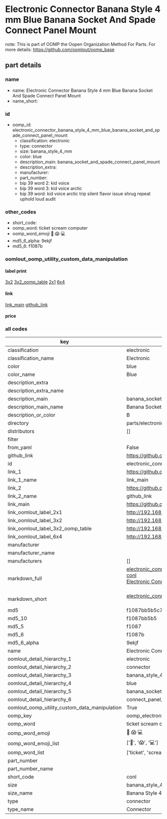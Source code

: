 # Electronic Connector Banana Style 4 mm Blue Banana Socket And Spade Connect Panel Mount  

note: This is part of OOMP the Oopen Organization Method For Parts. For more details: https://github.com/oomlout/oomp_base

##  part details





### name
* name: Electronic Connector Banana Style 4 mm Blue Banana Socket And Spade Connect Panel Mount
* name_short: 
### id
* oomp_id: electronic_connector_banana_style_4_mm_blue_banana_socket_and_spade_connect_panel_mount
  * classification: electronic
  * type: connector
  * size: banana_style_4_mm
  * color: blue
  * description_main: banana_socket_and_spade_connect_panel_mount
  * description_extra: 
  * manufacturer: 
  * part_number: 
  * bip 39 word 2: kid voice
  * bip 39 word 3: kid voice arctic
  * bip 39 word: kid voice arctic trip silent flavor issue shrug repeat uphold loud audit

### other_codes
* short_code: 
* oomp_word: ticket scream computer
* oomp_word_emoji :ticket: :scream: :computer:
* md5_6_alpha: 9ekjf
* md5_6: f1087b






### oomlout_oomp_utility_custom_data_manipulation
#### label print
[3x2](http://192.168.1.245:1112/?label=oomp%209ekjf)
[3x2_oomp_table](http://192.168.1.107:1112/?label=oomp%209ekjf)
[2x1](http://192.168.1.242:1112/?label=oomp%209ekjf)
[6x4](http://192.168.1.55:1112/?label=oomp%209ekjf)    

#### link

[link_main](https://github.com/oomlout/oomlout_oomp_current_version_messy/tree/main/parts/electronic_connector_banana_style_4_mm_blue_banana_socket_and_spade_connect_panel_mount) [github_link](https://github.com/oomlout/oomlout_oomp_part_src/tree/main/parts/electronic_connector_banana_style_4_mm_blue_banana_socket_and_spade_connect_panel_mount)                             

#### price







### all codes 
| key | value |  
| --- | --- |  
| classification | electronic |  
| classification_name | Electronic |  
| color | blue |  
| color_name | Blue |  
| description_extra |  |  
| description_extra_name |  |  
| description_main | banana_socket_and_spade_connect_panel_mount |  
| description_main_name | Banana Socket And Spade Connect Panel Mount |  
| description_or_color | B  |  
| directory | parts/electronic_connector_banana_style_4_mm_blue_banana_socket_and_spade_connect_panel_mount |  
| distributors | [] |  
| filter |  |  
| from_yaml | False |  
| github_link | https://github.com/oomlout/oomlout_oomp_part_src/tree/main/parts/electronic_connector_banana_style_4_mm_blue_banana_socket_and_spade_connect_panel_mount |  
| id | electronic_connector_banana_style_4_mm_blue_banana_socket_and_spade_connect_panel_mount |  
| link_1 | https://github.com/oomlout/oomlout_oomp_current_version_messy/tree/main/parts/electronic_connector_banana_style_4_mm_blue_banana_socket_and_spade_connect_panel_mount |  
| link_1_name | link_main |  
| link_2 | https://github.com/oomlout/oomlout_oomp_part_src/tree/main/parts/electronic_connector_banana_style_4_mm_blue_banana_socket_and_spade_connect_panel_mount |  
| link_2_name | github_link |  
| link_main | https://github.com/oomlout/oomlout_oomp_current_version_messy/tree/main/parts/electronic_connector_banana_style_4_mm_blue_banana_socket_and_spade_connect_panel_mount |  
| link_oomlout_label_2x1 | http://192.168.1.242:1112/?label=oomp%209ekjf |  
| link_oomlout_label_3x2 | http://192.168.1.245:1112/?label=oomp%209ekjf |  
| link_oomlout_label_3x2_oomp_table | http://192.168.1.107:1112/?label=oomp%209ekjf |  
| link_oomlout_label_6x4 | http://192.168.1.55:1112/?label=oomp%209ekjf |  
| manufacturer |  |  
| manufacturer_name |  |  
| manufacturers | [] |  
| markdown_full | [electronic_connector_banana_style_4_mm_blue_banana_socket_and_spade_connect_panel_mount](https://github.com/oomlout/oomlout_oomp_current_version_messy/tree/main/parts/electronic_connector_banana_style_4_mm_blue_banana_socket_and_spade_connect_panel_mount)<br>[conl](https://github.com/oomlout/oomlout_oomp_current_version_messy/tree/main/parts/electronic_connector_banana_style_4_mm_blue_banana_socket_and_spade_connect_panel_mount)<br>[Electronic Connector Banana Style 4 Mm Blue Banana Socket And Spade Connect Panel Mount](https://github.com/oomlout/oomlout_oomp_current_version_messy/tree/main/parts/electronic_connector_banana_style_4_mm_blue_banana_socket_and_spade_connect_panel_mount)<br><br> |  
| markdown_short | [electronic_connector_banana_style_4_mm_blue_banana_socket_and_spade_connect_panel_mount](https://github.com/oomlout/oomlout_oomp_current_version_messy/tree/main/parts/electronic_connector_banana_style_4_mm_blue_banana_socket_and_spade_connect_panel_mount)<br><br> |  
| md5 | f1087bb5b5c74ed562e43e8c167d5bd2 |  
| md5_10 | f1087bb5b5 |  
| md5_5 | f1087 |  
| md5_6 | f1087b |  
| md5_6_alpha | 9ekjf |  
| name | Electronic Connector Banana Style 4 mm Blue Banana Socket And Spade Connect Panel Mount |  
| oomlout_detail_hierarchy_1 | electronic |  
| oomlout_detail_hierarchy_2 | connector |  
| oomlout_detail_hierarchy_3 | banana_style_4_mm |  
| oomlout_detail_hierarchy_4 | blue |  
| oomlout_detail_hierarchy_5 | banana_socket_and_spade |  
| oomlout_detail_hierarchy_6 | connect_panel_mount |  
| oomlout_oomp_utility_custom_data_manipulation | True |  
| oomp_key | oomp_electronic_connector_banana_style_4_mm_blue_banana_socket_and_spade_connect_panel_mount |  
| oomp_word | ticket scream computer |  
| oomp_word_emoji | :ticket: :scream: :computer: |  
| oomp_word_emoji_list | [':ticket:', ':scream:', ':computer:'] |  
| oomp_word_list | ['ticket', 'scream', 'computer'] |  
| part_number |  |  
| part_number_name |  |  
| short_code | conl |  
| size | banana_style_4_mm |  
| size_name | Banana Style 4 mm |  
| type | connector |  
| type_name | Connector |  

